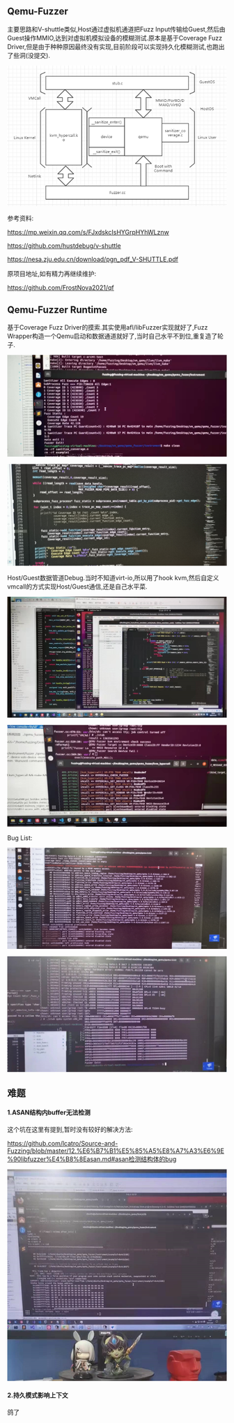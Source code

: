 

## Qemu-Fuzzer

主要思路和V-shuttle类似,Host通过虚拟机通道把Fuzz Input传输给Guest,然后由Guest操作MMIO,达到对虚拟机模拟设备的模糊测试.原本是基于Coverage Fuzz Driver,但是由于种种原因最终没有实现,目前阶段可以实现持久化模糊测试,也跑出了些洞(没提交).



![](pic/arch.png)



参考资料:

https://mp.weixin.qq.com/s/FJxdskcIsHYGrpHYhWLznw

https://github.com/hustdebug/v-shuttle

https://nesa.zju.edu.cn/download/pgn_pdf_V-SHUTTLE.pdf



原项目地址,如有精力再继续维护:

https://github.com/FrostNova2021/qf



## Qemu-Fuzzer Runtime



基于Coverage Fuzz Driver的摸索.其实使用afl/libFuzzer实现就好了,Fuzz Wrapper构造一个Qemu启动和数据通道就好了,当时自己水平不到位,重复造了轮子.



![](pic/2fde5b77d776d930108d60f3384100e.jpg)



![](pic/701e257a95c654c3586cd22d94c49ca.jpg)



Host/Guest数据管道Debug.当时不知道virt-io,所以用了hook kvm,然后自定义vmcall的方式实现Host/Guest通信,还是自己水平菜.



![](pic/aa009156bcc7b4091a1ac1491234c69.jpg)



![](pic/b14a9696fde72c1a496a485cdb7cee5.jpg)



Bug List:



![](pic/42c1747f0d5e86b55ae0fc8a9c5570c.jpg)



![](pic/d64ffe3f41df2b214f2f98efc419e50.jpg)



## 难题



#### 1.ASAN结构内buffer无法检测

这个坑在这里有提到,暂时没有较好的解决方法:

https://github.com/lcatro/Source-and-Fuzzing/blob/master/12.%E6%B7%B1%E5%85%A5%E8%A7%A3%E6%9E%90libfuzzer%E4%B8%8Easan.md#asan检测结构体的bug



![](pic/6e883797d03acc6203ae49e65e141d2.jpg)





#### 2.持久模式影响上下文

鸽了

